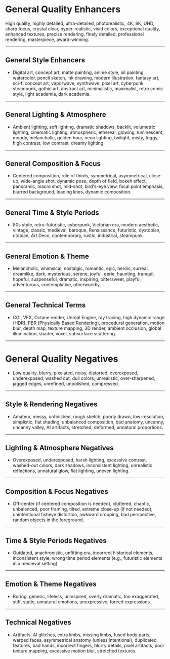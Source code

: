 # General Quality Enhancers

High quality, highly detailed, ultra-detailed, photorealistic, 4K, 8K, UHD, sharp focus, crystal clear, hyper-realistic, vivid colors, exceptional quality, enhanced textures, precise rendering, finely detailed, professional rendering, masterpiece, award-winning.

---

## General Style Enhancers

- Digital art, concept art, matte painting, anime style, oil painting, watercolor, pencil sketch, ink drawing, modern illustration, fantasy art, sci-fi concept art, vaporwave, synthwave, pixel art, cyberpunk, steampunk, gothic art, abstract art, minimalistic, maximalist, retro comic style, light academia, dark academia.

---

## General Lighting & Atmosphere

- Ambient lighting, soft lighting, dramatic shadows, backlit, volumetric lighting, cinematic lighting, atmospheric, ethereal, glowing, luminescent, moody, melancholic, golden hour, neon lighting, twilight, misty, foggy, high contrast, low contrast, dreamy lighting.

---

## General Composition & Focus

- Centered composition, rule of thirds, symmetrical, asymmetrical, close-up, wide-angle shot, dynamic pose, depth of field, bokeh effect, panoramic, macro shot, mid-shot, bird's-eye view, focal point emphasis, blurred background, leading lines, dynamic composition.

---

## General Time & Style Periods

- 80s style, retro-futuristic, cyberpunk, Victorian era, modern aesthetic, vintage, classic, medieval, baroque, Renaissance, futuristic, dystopian, utopian, Art Deco, contemporary, rustic, industrial, steampunk.

---

## General Emotion & Theme

- Melancholic, whimsical, nostalgic, romantic, epic, heroic, surreal, dreamlike, dark, mysterious, serene, joyful, eerie, haunting, tranquil, hopeful, suspenseful, dramatic, inspiring, bittersweet, playful, adventurous, contemplative, otherworldly.

---

## General Technical Terms

- CGI, VFX, Octane render, Unreal Engine, ray tracing, high dynamic range (HDR), PBR (Physically Based Rendering), procedural generation, motion blur, depth map, texture mapping, 3D render, ambient occlusion, global illumination, shader, voxel, subsurface scattering.

---

# General Quality Negatives

- Low quality, blurry, pixelated, noisy, distorted, overexposed, underexposed, washed out, dull colors, unrealistic, over-sharpened, jagged edges, unrefined, unpolished, compressed.

---

## Style & Rendering Negatives

- Amateur, messy, unfinished, rough sketch, poorly drawn, low-resolution, simplistic, flat shading, unbalanced composition, bad anatomy, uncanny, uncanny valley, AI artifacts, stretched, deformed, unnatural proportions.

---

## Lighting & Atmosphere Negatives

- Overexposed, underexposed, harsh lighting, excessive contrast, washed-out colors, dark shadows, inconsistent lighting, unrealistic reflections, unnatural glow, flat lighting, uneven lighting.

---

## Composition & Focus Negatives

- Off-center (if centered composition is needed), cluttered, chaotic, unbalanced, poor framing, tilted, extreme close-up (if not needed), unintentional fisheye distortion, awkward cropping, bad perspective, random objects in the foreground.

---

## Time & Style Periods Negatives

- Outdated, anachronistic, unfitting era, incorrect historical elements, inconsistent style, wrong time period elements (e.g., futuristic elements in a medieval setting).

---

## Emotion & Theme Negatives

- Boring, generic, lifeless, uninspired, overly dramatic, too exaggerated, stiff, static, unnatural emotions, unexpressive, forced expressions.

---

## Technical Negatives

- Artifacts, AI glitches, extra limbs, missing limbs, fused body parts, warped faces, asymmetrical anatomy (unless intentional), duplicated features, bad hands, incorrect fingers, blurry details, pixel artifacts, poor texture mapping, excessive motion blur, stretched textures.

